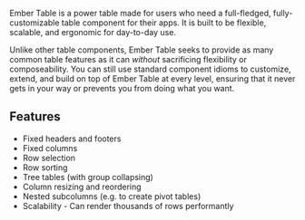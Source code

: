 Ember Table is a power table made for users who need a full-fledged,
fully-customizable table component for their apps. It is built to be flexible,
scalable, and ergonomic for day-to-day use.

Unlike other table components, Ember Table seeks to provide as many common table
features as it can _without_ sacrificing flexibility or composeability. You can
still use standard component idioms to customize, extend, and build on top of
Ember Table at every level, ensuring that it never gets in your way or prevents
you from doing what you want.

## Features

- Fixed headers and footers
- Fixed columns
- Row selection
- Row sorting
- Tree tables (with group collapsing)
- Column resizing and reordering
- Nested subcolumns (e.g. to create pivot tables)
- Scalability - Can render thousands of rows performantly
